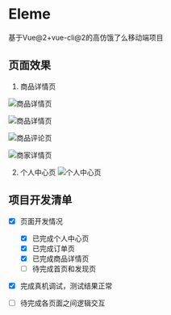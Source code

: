 # Eleme
基于Vue@2+vue-cli@2的高仿饿了么移动端项目

## 页面效果
1. 商品详情页

![商品详情页](./resource/README/detail.png "模型预览")

![商品详情页](./resource/README/shopDetail.png "商品详情页")

![商品评论页](./resource/README/rate.png "商品评论页")

![商家详情页](./resource/README/shop.png "商家详情页")

2. 个人中心页
![个人中心页](./resource/README/person.png "个人中心页")

## 项目开发清单

- [x] 页面开发情况
  - [x] 已完成个人中心页
  - [x] 已完成订单页
  - [x] 已完成商品详情页
  - [ ] 待完成首页和发现页
- [x] 完成真机调试，测试结果正常
- [ ] 待完成各页面之间逻辑交互


